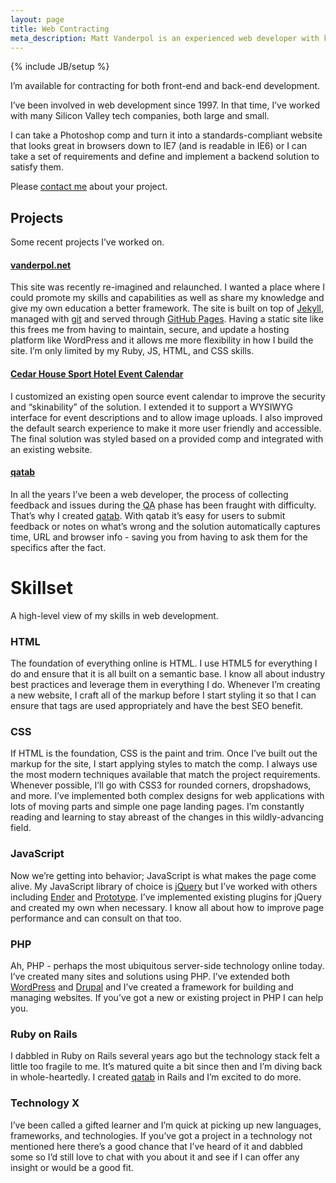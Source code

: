```yaml
---
layout: page
title: Web Contracting
meta_description: Matt Vanderpol is an experienced web developer with knowledge of HTML, CSS, JavaScript, PHP, Ruby on Rails and more; he is available for hire on projects both large and small.
---
```

{% include JB/setup %}

I’m available for contracting for both front-end and back-end development.

I’ve been involved in web development since 1997. In that time, I’ve worked with many Silicon Valley tech companies, both large and small.

I can take a Photoshop comp and turn it into a standards-compliant website that looks great in browsers down to IE7 (and is readable in IE6) or I can take a set of requirements and define and implement a backend solution to satisfy them.

Please [contact me](mailto:matt@vanderpol.net) about your project.

## Projects

Some recent projects I’ve worked on.

#### [vanderpol.net](http://vanderpol.net)

This site was recently re-imagined and relaunched. I wanted a place where I could promote my skills and capabilities as well as share my knowledge and give my own education a better framework. The site is built on top of [Jekyll](http://jekyllrb.com/), managed with [git](http://git-scm.com/) and served through [GitHub Pages](http://pages.github.com/). Having a static site like this frees me from having to maintain, secure, and update a hosting platform like WordPress and it allows me more flexibility in how I build the site. I’m only limited by my Ruby, JS, HTML, and CSS skills.

#### [Cedar House Sport Hotel Event Calendar](http://www.cedarhousesporthotel.com/eventcalendar/index.php)

I customized an existing open source event calendar to improve the security and “skinability” of the solution. I extended it to support a WYSIWYG interface for event descriptions and to allow image uploads. I also improved the default search experience to make it more user friendly and accessible. The final solution was styled based on a provided comp and integrated with an existing website.

#### [qatab](http://qatab.com)

In all the years I’ve been a web developer, the process of collecting feedback and issues during the <abbr title="Quality Assurance">QA</abbr> phase has been fraught with difficulty. That’s why I created [qatab](http://qatab.com). With qatab it’s easy for users to submit feedback or notes on what’s wrong and the solution automatically captures time, URL and browser info - saving you from having to ask them for the specifics after the fact.

# Skillset

A high-level view of my skills in web development.

### HTML

The foundation of everything online is HTML. I use HTML5 for everything I do and ensure that it is all built on a semantic base. I know all about industry best practices and leverage them in everything I do. Whenever I’m creating a new website, I craft all of the markup before I start styling it so that I can ensure that tags are used appropriately and have the best SEO benefit.

### CSS

If HTML is the foundation, CSS is the paint and trim. Once I’ve built out the markup for the site, I start applying styles to match the comp. I always use the most modern techniques available that match the project requirements. Whenever possible, I’ll go with CSS3 for rounded corners, dropshadows, and more. I’ve implemented both complex designs for web applications with lots of moving parts and simple one page landing pages. I’m constantly reading and learning to stay abreast of the changes in this wildly-advancing field.

### JavaScript

Now we’re getting into behavior; JavaScript is what makes the page come alive. My JavaScript library of choice is [jQuery](http://jquery.com) but I’ve worked with others including [Ender](http://ender.no.de/) and [Prototype](http://www.prototypejs.org/). I’ve implemented existing plugins for jQuery and created my own when necessary. I know all about how to improve page performance and can consult on that too.

### PHP

Ah, PHP - perhaps the most ubiquitous server-side technology online today. I’ve created many sites and solutions using PHP. I’ve extended both [WordPress](http://wordpress.org/) and [Drupal](http://drupal.org/) and I’ve created a framework for building and managing websites. If you’ve got a new or existing project in PHP I can help you.

### Ruby on Rails

I dabbled in Ruby on Rails several years ago but the technology stack felt a little too fragile to me. It’s matured quite a bit since then and I’m diving back in whole-heartedly. I created [qatab](http://qatab.com) in Rails and I’m excited to do more.

### Technology X

I’ve been called a gifted learner and I’m quick at picking up new languages, frameworks, and technologies. If you’ve got a project in a technology not mentioned here there’s a good chance that I’ve heard of it and dabbled some so I’d still love to chat with you about it and see if I can offer any insight or would be a good fit.
